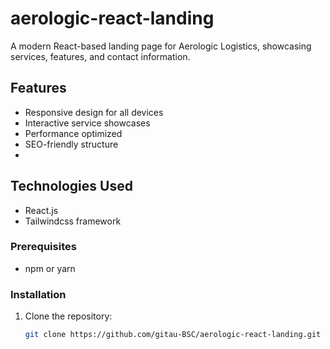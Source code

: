 # aerologic-react-landing
A modern React-based landing page for Aerologic Logistics, 
showcasing services, features, and contact information.

## Features

- Responsive design for all devices
- Interactive service showcases
- Performance optimized
- SEO-friendly structure
- 
## Technologies Used

- React.js
- Tailwindcss framework
### Prerequisites
- npm or yarn
### Installation
1. Clone the repository:
   ```bash
   git clone https://github.com/gitau-BSC/aerologic-react-landing.git
